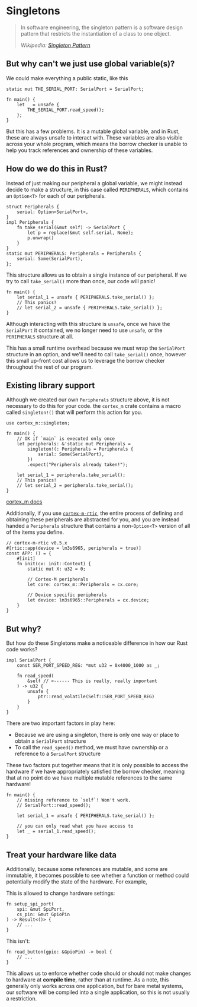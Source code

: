 # Singletons

> In software engineering, the singleton pattern is a software design pattern that restricts the instantiation of a class to one object.
>
> *Wikipedia: [Singleton Pattern]*

[Singleton Pattern]: https://en.wikipedia.org/wiki/Singleton_pattern


## But why can't we just use global variable(s)?

We could make everything a public static, like this

```rust,ignore
static mut THE_SERIAL_PORT: SerialPort = SerialPort;

fn main() {
    let _ = unsafe {
        THE_SERIAL_PORT.read_speed();
    };
}
```

But this has a few problems. It is a mutable global variable, and in Rust, these are always unsafe to interact with. These variables are also visible across your whole program, which means the borrow checker is unable to help you track references and ownership of these variables.

## How do we do this in Rust?

Instead of just making our peripheral a global variable, we might instead decide to make a structure, in this case called `PERIPHERALS`, which contains an `Option<T>` for each of our peripherals.

```rust,ignore
struct Peripherals {
    serial: Option<SerialPort>,
}
impl Peripherals {
    fn take_serial(&mut self) -> SerialPort {
        let p = replace(&mut self.serial, None);
        p.unwrap()
    }
}
static mut PERIPHERALS: Peripherals = Peripherals {
    serial: Some(SerialPort),
};
```

This structure allows us to obtain a single instance of our peripheral. If we try to call `take_serial()` more than once, our code will panic!

```rust,ignore
fn main() {
    let serial_1 = unsafe { PERIPHERALS.take_serial() };
    // This panics!
    // let serial_2 = unsafe { PERIPHERALS.take_serial() };
}
```

Although interacting with this structure is `unsafe`, once we have the `SerialPort` it contained, we no longer need to use `unsafe`, or the `PERIPHERALS` structure at all.

This has a small runtime overhead because we must wrap the `SerialPort` structure in an option, and we'll need to call `take_serial()` once, however this small up-front cost allows us to leverage the borrow checker throughout the rest of our program.

## Existing library support

Although we created our own `Peripherals` structure above, it is not necessary to do this for your code. the `cortex_m` crate contains a macro called `singleton!()` that will perform this action for you.

```rust,ignore
use cortex_m::singleton;

fn main() {
    // OK if `main` is executed only once
    let peripherals: &'static mut Peripherals =
        singleton!(: Peripherals = Peripherals {
            serial: Some(SerialPort),
        })
        .expect("Peripherals already taken!");

    let serial_1 = peripherals.take_serial();
    // This panics!
    // let serial_2 = peripherals.take_serial();
}
```

[cortex_m docs](https://docs.rs/cortex-m/latest/cortex_m/macro.singleton.html)

Additionally, if you use [`cortex-m-rtic`](https://github.com/rtic-rs/cortex-m-rtic), the entire process of defining and obtaining these peripherals are abstracted for you, and you are instead handed a `Peripherals` structure that contains a non-`Option<T>` version of all of the items you define.

```rust,ignore
// cortex-m-rtic v0.5.x
#[rtic::app(device = lm3s6965, peripherals = true)]
const APP: () = {
    #[init]
    fn init(cx: init::Context) {
        static mut X: u32 = 0;
         
        // Cortex-M peripherals
        let core: cortex_m::Peripherals = cx.core;
        
        // Device specific peripherals
        let device: lm3s6965::Peripherals = cx.device;
    }
}
```

## But why?

But how do these Singletons make a noticeable difference in how our Rust code works?

```rust,ignore
impl SerialPort {
    const SER_PORT_SPEED_REG: *mut u32 = 0x4000_1000 as _;

    fn read_speed(
        &self // <------ This is really, really important
    ) -> u32 {
        unsafe {
            ptr::read_volatile(Self::SER_PORT_SPEED_REG)
        }
    }
}
```

There are two important factors in play here:

* Because we are using a singleton, there is only one way or place to obtain a `SerialPort` structure
* To call the `read_speed()` method, we must have ownership or a reference to a `SerialPort` structure

These two factors put together means that it is only possible to access the hardware if we have appropriately satisfied the borrow checker, meaning that at no point do we have multiple mutable references to the same hardware!

```rust,ignore
fn main() {
    // missing reference to `self`! Won't work.
    // SerialPort::read_speed();

    let serial_1 = unsafe { PERIPHERALS.take_serial() };

    // you can only read what you have access to
    let _ = serial_1.read_speed();
}
```

## Treat your hardware like data

Additionally, because some references are mutable, and some are immutable, it becomes possible to see whether a function or method could potentially modify the state of the hardware. For example,

This is allowed to change hardware settings:

```rust,ignore
fn setup_spi_port(
    spi: &mut SpiPort,
    cs_pin: &mut GpioPin
) -> Result<()> {
    // ...
}
```

This isn't:

```rust,ignore
fn read_button(gpio: &GpioPin) -> bool {
    // ...
}
```

This allows us to enforce whether code should or should not make changes to hardware at **compile time**, rather than at runtime. As a note, this generally only works across one application, but for bare metal systems, our software will be compiled into a single application, so this is not usually a restriction.
